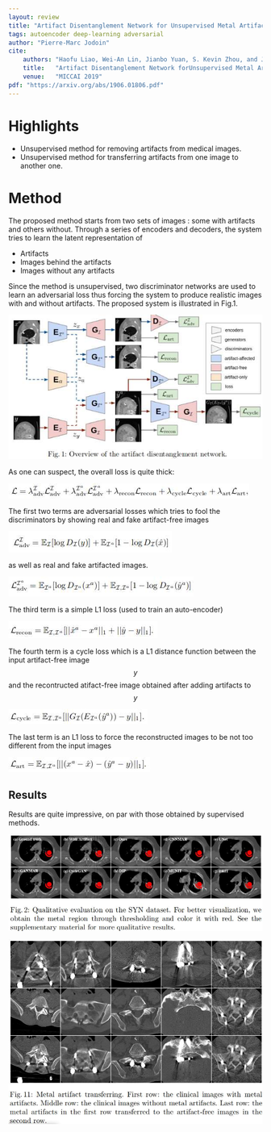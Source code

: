 ```yaml
---
layout: review
title: "Artifact Disentanglement Network for Unsupervised Metal Artifact Reduction"
tags: autoencoder deep-learning adversarial
author: "Pierre-Marc Jodoin"
cite:
    authors: "Haofu Liao, Wei-An Lin, Jianbo Yuan, S. Kevin Zhou, and Jiebo Luo"
    title:   "Artifact Disentanglement Network forUnsupervised Metal Artifact Reduction"
    venue:   "MICCAI 2019"
pdf: "https://arxiv.org/abs/1906.01806.pdf"
---
```



# Highlights
* Unsupervised method for removing artifacts from medical images.  
* Unsupervised method for transferring artifacts from one image to another one.

# Method 

The proposed method starts from two sets of images : some with artifacts and others without.  Through a series of encoders and decoders, the system tries to learn the latent representation of 

* Artifacts
* Images behind the artifacts
* Images without any artifacts

Since the method is unsupervised, two discriminator networks are used to learn an adversarial  loss thus forcing the system to produce realistic images with and without artifacts.  The proposed system is illustrated in Fig.1.


![](/article/images/disentanglement/sc01.jpg)


As one can suspect, the overall loss is quite thick:


![](/article/images/disentanglement/sc07.jpg)

The first two terms are adversarial losses which tries to fool the discriminators by showing real and fake artifact-free images

![](/article/images/disentanglement/sc02.jpg)

as well as real and fake artifacted images.

![](/article/images/disentanglement/sc04.jpg)

The third term is a simple L1 loss (used to train an auto-encoder)

![](/article/images/disentanglement/sc03.jpg)

The fourth term is a cycle loss which is a L1 distance function between the input artifact-free image $$y$$ and the recontructed atifact-free image obtained after adding artifacts to $$y$$ 

![](/article/images/disentanglement/sc05.jpg)

The last term is an L1 loss to force the reconstructed images to be not too different from the input images

![](/article/images/disentanglement/sc06.jpg)

## Results

Results are quite impressive, on par with those obtained by supervised methods.

![](/article/images/disentanglement/sc08.jpg)

![](/article/images/disentanglement/sc10.jpg)




